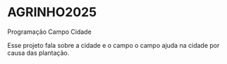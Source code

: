 # AGRINHO2025
Programação Campo Cidade

Esse projeto fala sobre a cidade e o campo o campo ajuda na cidade por causa das plantação.
